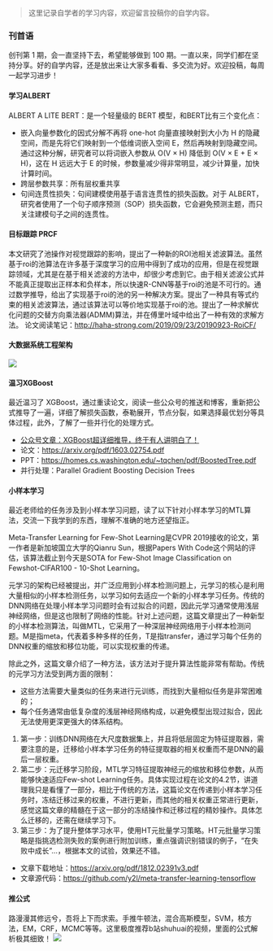 > 这里记录自学者的学习内容，欢迎留言投稿你的自学内容。

### 刊首语

创刊第 1 期，会一直坚持下去，希望能够做到 100 期。一直以来，同学们都在坚持分享。好的自学内容，还是放出来让大家多看看、多交流为好。欢迎投稿，每周一起学习进步！

#### 学习ALBERT

ALBERT A LITE BERT：是一个轻量级的 BERT 模型，和BERT比有三个变化点：
- 嵌入向量参数化的因式分解不再将 one-hot 向量直接映射到大小为 H 的隐藏空间，而是先将它们映射到一个低维词嵌入空间 E，然后再映射到隐藏空间。通过这种分解，研究者可以将词嵌入参数从 O(V × H) 降低到 O(V × E + E × H)，这在 H 远远大于 E 的时候，参数量减少得非常明显，减少计算量，加快计算时间。
- 跨层参数共享：所有层权重共享
- 句间连贯性损失：句间建模使用基于语言连贯性的损失函数。对于 ALBERT，研究者使用了一个句子顺序预测（SOP）损失函数，它会避免预测主题，而只关注建模句子之间的连贯性。

#### 目标跟踪 PRCF

本文研究了池操作对视觉跟踪的影响，提出了一种新的ROI池相关滤波算法。虽然基于roi的池算法在许多基于深度学习的应用中得到了成功的应用，但是在视觉跟踪领域，尤其是在基于相关滤波的方法中，却很少考虑到它。由于相关滤波公式并不能真正提取出正样本和负样本，所以快速R-CNN等基于roi的池是不可行的。通过数学推导，给出了实现基于roi的池的另一种解决方案。提出了一种具有等式约束的相关滤波算法，通过该算法可以等价地实现基于roi的池。提出了一种求解优化问题的交替方向乘法器(ADMM)算法，并在傅里叶域中给出了一种有效的求解方法。
论文阅读笔记：http://haha-strong.com/2019/09/23/20190923-RoiCF/

#### 大数据系统工程架构
![](https://mmbiz.qpic.cn/mmbiz_jpg/ZVbHwHpkBy8icS8NicN5P2yTjsRicVrC640QYXGib6DR4g8Ye4Grn4F3Nz7BlkFibicLR64S0vk9MBfzjzDjovdY8lQA/640?wx_fmt=jpeg&tp=webp&wxfrom=5&wx_lazy=1&wx_co=1)

#### 温习XGBoost

最近温习了 XGBoost，通过重读论文，阅读一些公众号的推送和博客，重新把公式推导了一遍，详细了解损失函数，泰勒展开，节点分裂，如果选择最优划分等具体过程，此外，了解了一些并行化的处理方式。 
- [公众号文章：XGBoost超详细推导，终于有人讲明白了！](https://mp.weixin.qq.com/s/7n1nzGL7r789P9sv0GEkDA)
- 论文：https://arxiv.org/pdf/1603.02754.pdf
- PPT：https://homes.cs.washington.edu/~tqchen/pdf/BoostedTree.pdf
- 并行处理：Parallel Gradient Boosting Decision Trees

#### 小样本学习

最近老师给的任务涉及到小样本学习问题，读了以下针对小样本学习的MTL算法，交流一下我学到的东西，理解不准确的地方还望指正。

Meta-Transfer Learning for Few-Shot Learning是CVPR 2019接收的论文，第一作者是新加坡国立大学的Qianru Sun，根据Papers With Code这个网站的评估，该算法截止到今天是SOTA for Few-Shot Image Classification on Fewshot-CIFAR100 - 10-Shot Learning。

元学习的架构已经被提出，并广泛应用到小样本检测问题上，元学习的核心是利用大量相似的小样本检测任务，以学习如何去适应一个新的小样本学习任务。传统的DNN网络在处理小样本学习问题时会有过拟合的问题，因此元学习通常使用浅层神经网络，但是这也限制了网络的性能。针对上述问题，这篇文章提出了一种新型的小样本检测算法，叫做MTL，它采用了一种深层神经网络用于小样本检测问题。M是指meta，代表着多种多样的任务，T是指transfer，通过学习每个任务的DNN权重的缩放和移位功能，可以实现权重的传递。

除此之外，这篇文章介绍了一种方法，该方法对于提升算法性能非常有帮助。传统的元学习方法受到两方面的限制：
- 这些方法需要大量类似的任务来进行元训练，而找到大量相似任务是非常困难的；
- 每个任务通常由低复杂度的浅层神经网络构成，以避免模型出现过拟合，因此无法使用更深更强大的体系结构。

1. 第一步：训练DNN网络在大尺度数据集上，并且将低层固定为特征提取器，需要注意的是，迁移给小样本学习任务的特征提取器的相关权重而不是DNN的最后一层权重。
2. 第二步：元迁移学习阶段，MTL学习特征提取神经元的缩放和移位参数，从而能够快速适应Few-shot Learning任务。具体实现过程在论文的4.2节，讲道理我只是看懂了一部分，相比于传统的方法，这篇论文在传递到小样本学习任务时，冻结迁移过来的权重，不进行更新，而其他的相关权重正常进行更新，感觉这篇文章的精髓在于这一部分的冻结操作和迁移过程的精妙操作。具体怎么迁移的，还需在继续学习下。
3. 第三步：为了提升整体学习水平，使用HT元批量学习策略。HT元批量学习策略是指挑选检测失败的案例进行附加训练，重点强调识别错误的例子，“在失败中成长”…，根据本文的试验，效果还不错。

- 文章下载地址：https://arxiv.org/pdf/1812.02391v3.pdf
- 文章源代码：https://github.com/y2l/meta-transfer-learning-tensorflow

#### 推公式

路漫漫其修远兮，吾将上下而求索。手推牛顿法，混合高斯模型，SVM，核方法，EM，CRF，MCMC等等。这里极度推荐b站shuhuai的视频，里面的公式解析极其细致！
![](https://mmbiz.qpic.cn/mmbiz_png/ZVbHwHpkBy8icS8NicN5P2yTjsRicVrC6403nbdvFHsTjgwXMX1SkV26G3CwyicSYiaZNwAguORO5OtqVZ2s2SrjZPQ/640?wx_fmt=png&tp=webp&wxfrom=5&wx_lazy=1&wx_co=1)
